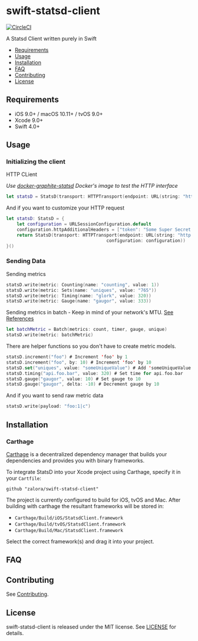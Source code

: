 # swift-statsd-client

[![CircleCI](https://circleci.com/gh/zalora/swift-statsd-client.svg?style=svg)](https://circleci.com/gh/zalora/swift-statsd-client)

A Statsd Client written purely in Swift

- [Requirements](#requirements)
- [Usage](#usage)
- [Installation](#installation)
- [FAQ](#faq)
- [Contributing](#contributing)
- [License](#license)

## Requirements

- iOS 9.0+ / macOS 10.11+ / tvOS 9.0+
- Xcode 9.0+
- Swift 4.0+

## Usage

### Initializing the client

HTTP CLient

_Use [docker-graphite-statsd](https://github.com/khoiracle/docker-graphite-statsd) Docker's image to test the HTTP interface_
```swift
let statsD = StatsD(transport: HTTPTransport(endpoint: URL(string: "https://localhost:8127/statsd")!))
```

And if you want to customize your HTTP request
```swift
let statsD: StatsD = {
    let configuration = URLSessionConfiguration.default
    configuration.httpAdditionalHeaders = ["token": "Some Super Secret Token"]
    return StatsD(transport: HTTPTransport(endpoint: URL(string: "http://localhost:8127/statsd")!,
                                      configuration: configuration))
}()
```

### Sending Data

Sending metrics
```swift
statsD.write(metric: Counting(name: "counting", value: 1))
statsD.write(metric: Sets(name: "uniques", value: "765"))
statsD.write(metric: Timing(name: "glork", value: 320))
statsD.write(metric: Gauge(name: "gaugor", value: 333))
```

Sending metrics in batch - Keep in mind of your network's MTU. [See References](https://github.com/etsy/statsd/blob/master/docs/metric_types.md#multi-metric-packets)
```swift
let batchMetric = Batch(metrics: count, timer, gauge, unique)
statsD.write(metric: batchMetric)
```

There are helper functions so you don't have to create metric models.
```swift
statsD.increment("foo") # Increment 'foo' by 1
statsD.increment("foo", by: 10) # Increment 'foo' by 10
statsD.set("uniques", value: "someUniqueValue") # Add 'someUniqueValue' to the set
statsD.timing("api.foo.bar", value: 320) # Set time for api.foo.bar
statsD.gauge("gaugor", value: 10) # Set gauge to 10
statsD.gauge("gaugor", delta: -10) # Decrement gauge by 10
```

And if you want to send raw metric data
```swift
statsD.write(payload: "foo:1|c") 
```

## Installation

### Carthage

[Carthage](https://github.com/Carthage/Carthage) is a decentralized dependency manager that builds your dependencies and provides you with binary frameworks.

To integrate StatsD into your Xcode project using Carthage, specify it in your `Cartfile`:

```ogdl
github "zalora/swift-statsd-client"
```

The project is currently configured to build for iOS, tvOS and Mac. After building with carthage the resultant frameworks will be stored in:

* `Carthage/Build/iOS/StatsdClient.framework`
* `Carthage/Build/tvOS/StatsdClient.framework`
* `Carthage/Build/Mac/StatsdClient.framework`

Select the correct framework(s) and drag it into your project.

## FAQ

## Contributing

See [Contributing](https://github.com/zalora/swift-statsd-client/blob/master/CONTRIBUTING.md).

## License

swift-statsd-client is released under the MIT license. See [LICENSE](https://github.com/zalora/swift-statsd-client/blob/master/LICENSE) for details.

